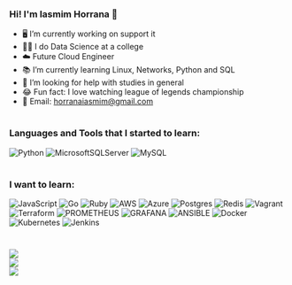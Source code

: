 ### Hi! I'm Iasmim Horrana 🐇

- 🖥️ I’m currently working on support it
- 👩‍💻 I do Data Science at a college
- ☁️ Future Cloud Engineer
- 📚 I’m currently learning Linux, Networks, Python and SQL
- 🤝 I’m looking for help with studies in general
- 😂 Fun fact: I love watching league of legends championship
- 📧 Email: horranaiasmim@gmail.com

###


#  <h3 align="left">Languages and Tools that I started to learn:</h3>
![Python](https://img.shields.io/badge/python-3670A0?style=flat&logo=python&logoColor=ffdd54) 
![MicrosoftSQLServer](https://img.shields.io/badge/Microsoft%20SQL%20Server-CC2927?style=flat&logo=microsoft%20sql%20server&logoColor=white)
![MySQL](https://img.shields.io/badge/mysql-%2300000f.svg?style=flat&logo=mysql&logoColor=white)

#  <h3 align="left">I want to learn:</h3>
![JavaScript](https://img.shields.io/badge/javascript-%23323330.svg?style=plastic&logo=javascript&logoColor=%23F7DF1E) 
![Go](https://img.shields.io/badge/go-%2300ADD8.svg?style=plastic&logo=go&logoColor=white) 
![Ruby](https://img.shields.io/badge/ruby-%23CC342D.svg?style=plastic&logo=ruby&logoColor=white) 
![AWS](https://img.shields.io/badge/AWS-%23FF9900.svg?style=plastic&logo=amazon-aws&logoColor=white) 
![Azure](https://img.shields.io/badge/azure-%230072C6.svg?style=plastic&logo=microsoftazure&logoColor=white) 
![Postgres](https://img.shields.io/badge/postgres-%23316192.svg?style=plastic&logo=postgresql&logoColor=white) 
![Redis](https://img.shields.io/badge/redis-%23DD0031.svg?style=plastic&logo=redis&logoColor=white) 
![Vagrant](https://img.shields.io/badge/vagrant-%231563FF.svg?style=plastic&logo=vagrant&logoColor=white) 
![Terraform](https://img.shields.io/badge/terraform-%235835CC.svg?style=plastic&logo=terraform&logoColor=white) 
![PROMETHEUS](https://img.shields.io/badge/prometheus-E6522C.svg?style=plastic&logo=prometheus&logoColor=white&color=%23E6522C) 
![GRAFANA](https://img.shields.io/badge/grafana-F46800.svg?style=plastic&logo=grafana&logoColor=white&color=%23F46800) 
![ANSIBLE](https://img.shields.io/badge/ansible-%231A1918.svg?style=plastic&logo=ansible&logoColor=white) 
![Docker](https://img.shields.io/badge/docker-%230db7ed.svg?style=plastic&logo=docker&logoColor=white) 
![Kubernetes](https://img.shields.io/badge/kubernetes-%23326ce5.svg?style=plastic&logo=kubernetes&logoColor=white) 
![Jenkins](https://img.shields.io/badge/jenkins-%232C5263.svg?style=plastic&logo=jenkins&logoColor=white)

# 
![](https://github-readme-stats.vercel.app/api?username=IasmimHorrana&theme=dark&hide_border=false&include_all_commits=false&count_private=false)<br/>
![](https://github-readme-streak-stats.herokuapp.com/?user=IasmimHorrana&theme=dark&hide_border=false)<br/>
![](https://github-readme-stats.vercel.app/api/top-langs/?username=IasmimHorrana&theme=dark&hide_border=false&include_all_commits=false&count_private=false&layout=compact)




